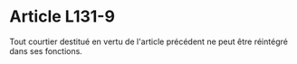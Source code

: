 # Article L131-9

Tout courtier destitué en vertu de l'article précédent ne peut être réintégré dans ses fonctions.
